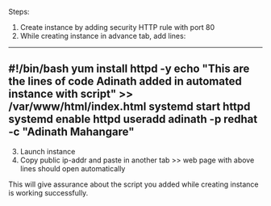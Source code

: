 Steps:
1. Create instance by adding security HTTP rule with port 80
2. While creating instance in advance tab, add lines:
---
#!/bin/bash
yum install httpd -y
echo "This are the lines of code Adinath added in automated instance with script" >> /var/www/html/index.html
systemd start httpd
systemd enable httpd
useradd adinath -p redhat -c "Adinath Mahangare"
---
3. Launch instance
4. Copy public ip-addr and paste in another tab >> web page with above lines should open automatically

This will give assurance about the script you added while creating instance is working successfully.

